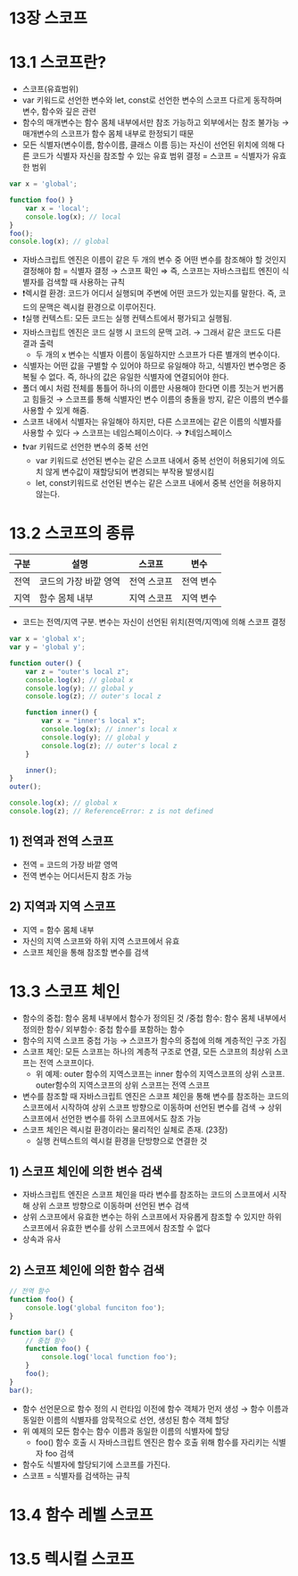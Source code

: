 # 13장 스코프

# 13.1 스코프란?

- 스코프(유효범위)
- var 키워드로 선언한 변수와 let, const로 선언한 변수의 스코프 다르게 동작하며 변수, 함수와 깊은 관련
- 함수의 매개변수는 함수 몸체 내부에서만 참조 가능하고 외부에서는 참조 불가능 → 매개변수의 스코프가 함수 몸체 내부로 한정되기 때문
- 모든 식별자(변수이름, 함수이름, 클래스 이름 등)는 자신이 선언된 위치에 의해 다른 코드가 식별자 자신을 참조할 수 있는 유효 범위 결정 = 스코프 = 식별자가 유효한 범위

```jsx
var x = 'global';

function foo() }
	var x = 'local';
	console.log(x); // local
}
foo();
console.log(x); // global
```

- 자바스크립트 엔진은 이름이 같은 두 개의 변수 중 어떤 변수를 참조해야 할 것인지 결정해야 함 = 식별자 결정 → 스코프 확인 ⇒ 즉, 스코프는 자바스크립트 엔진이 식별자를 검색할 때 사용하는 규칙
- ❗렉시컬 환경: 코드가 어디서 실행되며 주변에 어떤 코드가 있는지를 말한다. 즉, 코드의 문맥은 렉시컬 환경으로 이루어진다.
- ❗실행 컨텍스트: 모든 코드는 실행 컨텍스트에서 평가되고 실행됨.
- 자바스크립트 엔진은 코드 실행 시 코드의 문맥 고려. → 그래서 같은 코드도 다른 결과 출력
    - 두 개의 x 변수는 식별자 이름이 동일하지만 스코프가 다른 별개의 변수이다.
- 식별자는 어떤 값을 구별할 수 있어야 하므로 유일해야 하고, 식별자인 변수명은 중복될 수 없다. 즉, 하나의 값은 유일한 식별자에 연결되어야 한다.
- 폴더 예시 처럼 전체를 통틀어 하나의 이름만 사용해야 한다면 이름 짓는거 번거롭고 힘들것 → 스코프를 통해 식별자인 변수 이름의 충돌을 방지, 같은 이름의 변수를 사용할 수 있게 해줌.
- 스코프 내에서 식별자는 유일해야 하지만, 다른 스코프에는 같은 이름의 식별자를 사용할 수 있다 → 스코프는 네임스페이스이다. → ❓네임스페이스
- ❗var 키워드로 선언한 변수의 중복 선언
    - var 키워드로 선언된 변수는 같은 스코프 내에서 중복 선언이 허용되기에 의도치 않게 변수값이 재할당되어 변경되는 부작용 발생시킴
    - let, const키워드로 선언된 변수는 같은 스코프 내에서 중복 선언을 허용하지 않는다.

# 13.2 스코프의 종류

| 구분 | 설명 | 스코프 | 변수 |
| --- | --- | --- | --- |
| 전역 | 코드의 가장 바깥 영역 | 전역 스코프 | 전역 변수 |
| 지역 | 함수 몸체 내부 | 지역 스코프 | 지역 변수 |
- 코드는 전역/지역 구분. 변수는 자신이 선언된 위치(젼역/지역)에 의해 스코프 결정

```jsx
var x = 'global x';
var y = 'global y';

function outer() {
	var z = "outer's local z";
	console.log(x); // global x
	console.log(y); // global y
	console.log(z); // outer's local z

	function inner() {
		var x = "inner's local x";
		console.log(x); // inner's local x
		console.log(y); // global y
		console.log(z); // outer's local z
	}

	inner();
}
outer();

console.log(x); // global x
console.log(z); // ReferenceError: z is not defined
```

## 1) 전역과 전역 스코프

- 전역 = 코드의 가장 바깥 영역
- 전역 변수는 어디서든지 참조 가능

## 2) 지역과 지역 스코프

- 지역 = 함수 몸체 내부
- 자신의 지역 스코프와 하위 지역 스코프에서 유효
- 스코프 체인을 통해 참조할 변수를 검색

# 13.3 스코프 체인

- 함수의 중첩: 함수 몸체 내부에서 함수가 정의된 것 /중첩 함수: 함수 몸체 내부에서 정의한 함수/ 외부함수: 중첩 함수를 포함하는 함수
- 함수의 지역 스코프 중첩 가능 → 스코프가 함수의 중첩에 의해 계층적인 구조 가짐
- 스코프 체인: 모든 스코프는 하나의 계층적 구조로 연결, 모든 스코프의 최상위 스코프는 전역 스코프이다.
    - 위 예제: outer 함수의 지역스코프는 inner 함수의 지역스코프의 상위 스코프. outer함수의 지역스코프의 상위 스코프는 전역 스코프
- 변수를 참조할 때 자바스크립트 엔진은 스코프 체인을 통해 변수를 참조하는 코드의 스코프에서 시작하여 상위 스코프 방향으로 이동하며 선언된 변수를 검색 → 상위 스코프에서 선언한 변수를  하위 스코프에서도 참조 가능
- 스코프 체인은 렉시컬 환경이라는 물리적인 실체로 존재. (23장)
    - 실행 컨텍스트의 렉시컬 환경을 단방향으로 연결한 것

## 1) 스코프 체인에 의한 변수 검색

- 자바스크립트 엔진은 스코프 체인을 따라 변수를 참조하는 코드의 스코프에서 시작해 상위 스코프 방향으로 이동하며 선언된 변수 검색
- 상위 스코프에서 유효한 변수는 하위 스코프에서 자유롭게 참조할 수 있지만 하위 스코프에서 유효한 변수를 상위 스코프에서 참조할 수 없다
- 상속과 유사

## 2) 스코프 체인에 의한 함수 검색

```jsx
// 전역 함수
function foo() {
	console.log('global funciton foo');
}

function bar() {
	// 중첩 함수
	function foo() {
		console.log('local function foo');
	}
	foo();
}
bar();
```

- 함수 선언문으로 함수 정의 시 런타임 이전에 함수 객체가 먼저 생성 → 함수 이름과 동일한 이름의 식별자를 암묵적으로 선언, 생성된 함수 객체 할당
- 위 예제의 모든 함수는 함수 이름과 동일한 이름의 식별자에 할당
    - foo() 함수 호출 시 자바스크립트 엔진은 함수 호출 위해 함수를 자리키는 식별자 foo 검색
- 함수도 식별자에 할당되기에 스코프를 가진다.
- 스코프 = 식별자를 검색하는 규칙

# 13.4 함수 레벨 스코프

# 13.5 렉시컬 스코프